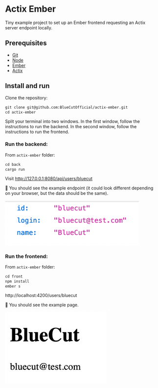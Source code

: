 # Actix Ember

Tiny example project to set up an Ember frontend requesting an Actix server endpoint locally.

## Prerequisites

- [Git](https://git-scm.com/)
- [Node](https://nodejs.org)
- [Ember](https://cli.emberjs.com)
- [Actix](https://actix.rs/docs/)

## Install and run

Clone the repository:

```
git clone git@github.com:BlueCutOfficial/actix-ember.git
cd actix-ember
```

Split your terminal into two windows. In the first window, follow the instructions to run the backend. In the second window, follow the instructions to run the frontend.

### Run the backend:

From `actix-ember` folder:

```
cd back
cargo run
```

Visit http://127.0.0.1:8080/api/users/bluecut

👀 You should see the example endpoint (it could look different depending on your browser, but the data should be the same).

![The screen displays the returned payload for the endpoint /users/bluecut](./docs/back-page-look.png)

### Run the frontend:

From `actix-ember` folder:

```
cd front
npm install
ember s
```

http://localhost:4200/users/bluecut

👀 You should see the example page.

![The screen displays the template for the route /users/bluecut](./docs/front-page-look.png)
